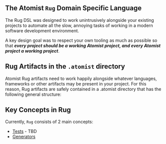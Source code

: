 ## The Atomist `Rug` Domain Specific Language

The Rug DSL was designed to work unintrusively alongside your existing projects to automate all the slow, annoying tasks of working in a modern software development environment.

A key design goal was to respect your own tooling as much as possible so that ***every project should be a working Atomist project, and every Atomist project a working project***.

## Rug Artifacts in the `.atomist` directory

Atomist Rug artifacts need to work happily alongside whatever languages, frameworks or other artifacts may be present in your project. For this reason, Rug artifacts are safely contained in a .atomist directory that has the following general structure:


<!-- TBD generator that can create for you a new Blank Atomist project -->

## Key Concepts in Rug

Currently, `Rug` consists of 2 main concepts:

- [Tests](rug-tests.md) - TBD
- [Generators](rug-generators.md)
<!--- [Editors](rug-editors.md)
- [Reviewers](rug-reviewers.md)
- [Predicates](rug-predicates.md)-->
<!-- [Executors](rug-executors.md)-->
